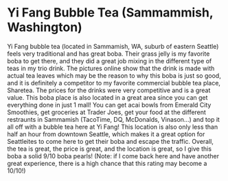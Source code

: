 # Yi Fang Bubble Tea (Sammammish, Washington)
Yi Fang bubble tea (located in Sammamish, WA, suburb of eastern Seattle) feels very traditional and has great boba. Their grass jelly is my favorite boba to get there, and they did a great job mixing in the different type of teas in my trio drink. The pictures online show that the drink is made with actual tea leaves which may be the reason to why this boba is just so good, and it is definitely a competitor to my favorite commercial bubble tea place, Sharetea. The prices for the drinks were very competitive and is a great value. This boba place is also located in a great area since you can get everything done in just 1 mall! You can get acai bowls from Emerald City Smoothies, get groceries at Trader Joes, get your food at the different restraunts in Sammamish (TacoTime, DQ, McDonalds, Vinason...) and top it all off with a bubble tea here at Yi Fang! This location is also only less than half an hour from downtown Seattle, which makes it a great option for Seattleites to come here to get their boba and escape the traffic. Overall, the tea is great, the price is great, and the location is great, so I give this boba a solid 9/10 boba pearls! (Note: if I come back here and have another great experience, there is a high chance that this rating may become a 10/10!)